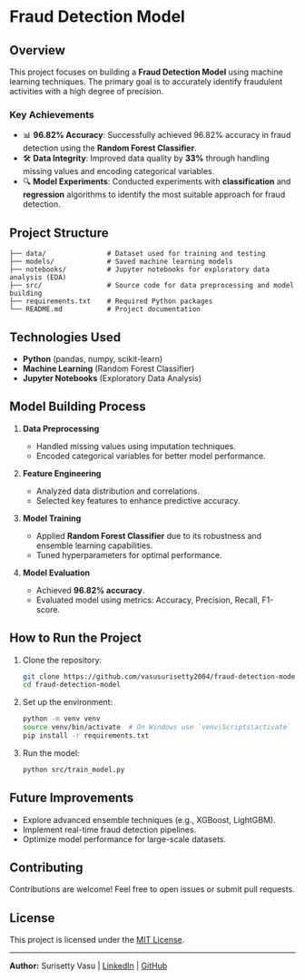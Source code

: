 # Fraud Detection Model

## Overview
This project focuses on building a **Fraud Detection Model** using machine learning techniques. The primary goal is to accurately identify fraudulent activities with a high degree of precision.

### Key Achievements
- 📊 **96.82% Accuracy**: Successfully achieved 96.82% accuracy in fraud detection using the **Random Forest Classifier**.
- 🛠️ **Data Integrity**: Improved data quality by **33%** through handling missing values and encoding categorical variables.
- 🔍 **Model Experiments**: Conducted experiments with **classification** and **regression** algorithms to identify the most suitable approach for fraud detection.

## Project Structure
```
├── data/               # Dataset used for training and testing
├── models/             # Saved machine learning models
├── notebooks/          # Jupyter notebooks for exploratory data analysis (EDA)
├── src/                # Source code for data preprocessing and model building
├── requirements.txt    # Required Python packages
└── README.md           # Project documentation
```

## Technologies Used
- **Python** (pandas, numpy, scikit-learn)
- **Machine Learning** (Random Forest Classifier)
- **Jupyter Notebooks** (Exploratory Data Analysis)

## Model Building Process
1. **Data Preprocessing**
   - Handled missing values using imputation techniques.
   - Encoded categorical variables for better model performance.

2. **Feature Engineering**
   - Analyzed data distribution and correlations.
   - Selected key features to enhance predictive accuracy.

3. **Model Training**
   - Applied **Random Forest Classifier** due to its robustness and ensemble learning capabilities.
   - Tuned hyperparameters for optimal performance.

4. **Model Evaluation**
   - Achieved **96.82% accuracy**.
   - Evaluated model using metrics: Accuracy, Precision, Recall, F1-score.

## How to Run the Project
1. Clone the repository:
   ```bash
   git clone https://github.com/vasusurisetty2004/fraud-detection-model.git
   cd fraud-detection-model
   ```

2. Set up the environment:
   ```bash
   python -m venv venv
   source venv/bin/activate  # On Windows use `venv\Scripts\activate`
   pip install -r requirements.txt
   ```

3. Run the model:
   ```bash
   python src/train_model.py
   ```

## Future Improvements
- Explore advanced ensemble techniques (e.g., XGBoost, LightGBM).
- Implement real-time fraud detection pipelines.
- Optimize model performance for large-scale datasets.

## Contributing
Contributions are welcome! Feel free to open issues or submit pull requests.

## License
This project is licensed under the [MIT License](LICENSE).

---
**Author:** Surisetty Vasu | [LinkedIn]([https://linkedin.com/in/yourprofile](https://www.linkedin.com/in/vasu-surisetty2004/)) | [GitHub]([https://github.com/your-username](https://github.com/vasusurisetty2004))
